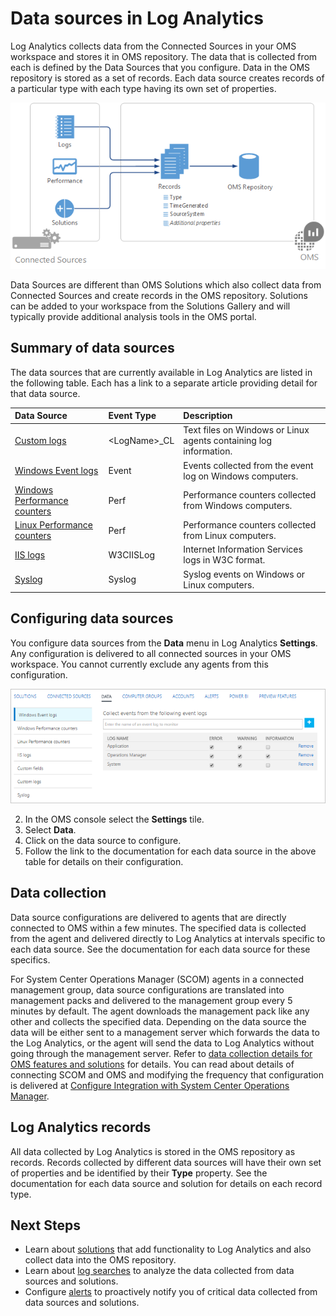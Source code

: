 <properties 
   pageTitle="Data sources in Log Analytics | Microsoft Azure"
   description="Data sources define the data that Log Analytics collects from agents and other connected sources.  This article describes the concept of how Log Analytics uses data sources, explains the details of how to configure them, and provides a summary of the different data sources available."
   services="log-analytics"
   documentationCenter=""
   authors="bwren"
   manager="jwhit"
   editor="tysonn" />
<tags 
   ms.service="log-analytics"
   ms.devlang="na"
   ms.topic="article"
   ms.tgt_pltfrm="na"
   ms.workload="infrastructure-services"
   ms.date="10/18/2016"
   ms.author="bwren" />

# Data sources in Log Analytics

Log Analytics collects data from the Connected Sources in your OMS workspace and stores it in OMS repository.  The data that is collected from each is defined by the Data Sources that you configure.  Data in the OMS repository is stored as a set of records.  Each data source creates records of a particular type with each type having its own set of properties.

![Log Analytics data collection](./media/log-analytics-data-sources/overview.png)

Data Sources are different than OMS Solutions which also collect data from Connected Sources and create records in the OMS repository.  Solutions can be added to your workspace from the Solutions Gallery and will typically provide additional analysis tools in the OMS portal.  

## Summary of data sources

The data sources that are currently available in Log Analytics are listed in the following table.  Each has a link to a separate article providing detail for that data source.

| Data Source | Event Type | Description |
|:--|:--|:--|
| [Custom logs](log-analytics-data-sources-custom-logs.md) | \<LogName\>_CL | Text files on Windows or Linux agents containing log information. |
| [Windows Event logs](log-analytics-data-sources-windows-events.md) | Event | Events collected from the event log on Windows computers. |
| [Windows Performance counters](log-analytics-data-sources-performance-counters.md) | Perf | Performance counters collected from Windows computers. |
| [Linux Performance counters](log-analytics-data-sources-performance-counters.md) | Perf | Performance counters collected from Linux computers. |
| [IIS logs](log-analytics-data-sources-iis-logs.md) | W3CIISLog | Internet Information Services logs in W3C format. |
| [Syslog](log-analytics-data-sources-syslog.md) | Syslog | Syslog events on Windows or Linux computers. |

## Configuring data sources

You configure data sources from the **Data** menu in Log Analytics **Settings**.  Any configuration is delivered to all connected sources in your OMS workspace.  You cannot currently exclude any agents from this configuration.

![Configure Windows events](./media/log-analytics-data-sources/configure-events.png)

2. In the OMS console select the **Settings** tile.
3. Select **Data**.
4. Click on the data source to configure.
5. Follow the link to the documentation for each data source in the above table for details on their configuration.

## Data collection

Data source configurations are delivered to agents that are directly connected to OMS within a few minutes.  The specified data is collected from the agent and delivered directly to Log Analytics at intervals specific to each data source.  See the documentation for each data source for these specifics.

For System Center Operations Manager (SCOM) agents in a connected management group, data source configurations are translated into management packs and delivered to the management group every 5 minutes by default.  The agent downloads the management pack like any other and collects the specified data. Depending on the data source the data will be either sent to a management server which forwards the data to the Log Analytics, or the agent will send the data to Log Analytics without going through the management server. Refer to [data collection details for OMS features and solutions](log-analytics-add-solutions.md#data-collection-details-for-oms-features-and-solutions) for details.  You can read about details of connecting SCOM and OMS and modifying the frequency that configuration is delivered at [Configure Integration with System Center Operations Manager](log-analytics-om-agents.md).

## Log Analytics records

All data collected by Log Analytics is stored in the OMS repository as records.  Records collected by different data sources will have their own set of properties and be identified by their **Type** property.  See the documentation for each data source and solution for details on each record type.


## Next Steps

- Learn about [solutions](log-analytics-add-solutions.md) that add functionality to Log Analytics and also collect data into the OMS repository.
- Learn about [log searches](log-analytics-log-searches.md) to analyze the data collected from data sources and solutions.  
- Configure [alerts](log-analytics-alerts.md) to proactively notify you of critical data collected from data sources and solutions.
